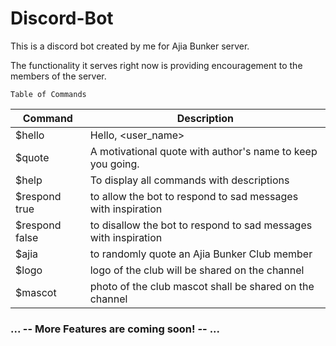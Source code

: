 # Discord-Bot

This is a discord bot created by me for Ajia Bunker server. 

The functionality it serves right now is providing encouragement to the members of the server.

`Table of Commands`

| Command        | Description                                                     |
|----------------|-----------------------------------------------------------------|
| $hello         | Hello, <user_name>                                              |
| $quote         | A motivational quote with author's name to keep you going.      |
| $help          | To display all commands with descriptions                       |
| $respond true  | to allow the bot to respond to sad messages with inspiration    |
| $respond false | to disallow the bot to respond to sad messages with inspiration |
| $ajia          | to randomly quote an Ajia Bunker Club member                    |
| $logo   | logo of the club will be shared on the channel          |
| $mascot | photo of the club mascot shall be shared on the channel |

### ... -- More Features are coming soon! -- ...
